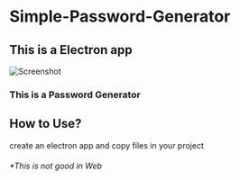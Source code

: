 # Simple-Password-Generator
This is a Electron app
----------------------

![Screenshot](image/Screenshot.png)

### This is a Password Generator

How to Use?
-----------

create an electron app and copy files in your project

###### *This is not good in Web
